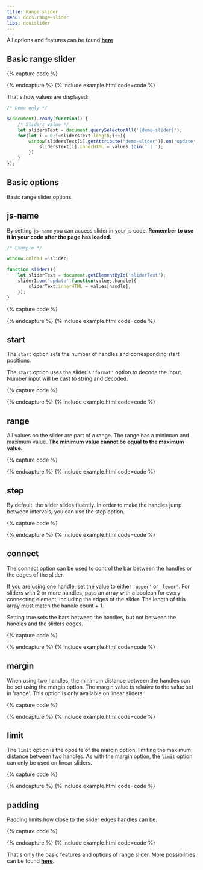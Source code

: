 ```yaml
---
title: Range slider
menu: docs.range-slider
libs: nouislider
---
```


All options and features can be found [**here**](https://refreshless.com/nouislider/).


## Basic range slider

{% capture code %}
<div data-slider='{"js-name": "slider0","start": 50,"range": {"min": 0,"max": 100}}'></div>
    <p demo-slider="slider0"></p>
{% endcapture %}
{% include example.html code=code %}

That's how values are displayed:

```js
/* Demo only */

$(document).ready(function() {
    /* Sliders value */
    let slidersText = document.querySelectorAll('[demo-slider]');
    for(let i = 0;i<slidersText.length;i++){
        window[slidersText[i].getAttribute("demo-slider")].on('update',function(values){
            slidersText[i].innerHTML = values.join(' | ');
        })
    }
});
```


## Basic options

Basic range slider options.


## js-name

By setting `js-name` you can access slider in your js code. **Remember to use it in your code after the page has loaded.**
```js
/* Example */

window.onload = slider;

function slider(){
    let sliderText = document.getElementById('sliderText');
    slider1.on('update',function(values,handle){
        sliderText.innerHTML = values[handle];
    });
}
```

{% capture code %}
<div data-slider='{"js-name": "slider1","start": 50,"range": {"min": 0,"max": 100}}'></div>
    <p id="sliderText" demo-slider="slider1"></p>
{% endcapture %}
{% include example.html code=code %}


## start

The `start` option sets the number of handles and corresponding start positions.

The `start` option uses the slider's `'format'` option to decode the input. Number input will be cast to string and decoded.

{% capture code %}
<div data-slider='{"js-name": "slider2","start": 30,"range": {"min": 0,"max": 100}}'></div>
    <p demo-slider="slider2"></p>
    <div data-slider='{"js-name": "slider3","start": [40,65],"range": {"min": 0,"max": 100}}'></div>
    <p demo-slider="slider3"></p>
    <div data-slider='{"js-name": "slider4","start": [25,50,75],"range": {"min": 0,"max": 100}}'></div>
    <p demo-slider="slider4"></p>
{% endcapture %}
{% include example.html code=code %}


## range

All values on the slider are part of a range. The range has a minimum and maximum value. **The minimum value cannot be equal to the maximum value.**

{% capture code %}
<div data-slider='{"js-name": "slider5","start": 500,"range": {"min": -2000,"max": 10000}}'></div>
    <p demo-slider="slider5"></p>
    <div data-slider='{"js-name": "slider6","start": [-250,800],"range": {"min": -500,"max": 1000}}'></div>
    <p demo-slider="slider6"></p>
    <div data-slider='{"js-name": "slider7","start": [0.1,0.4,0.9],"range": {"min": 0.1,"max": 1}}'></div>
    <p demo-slider="slider7"></p>
{% endcapture %}
{% include example.html code=code %}


## step

By default, the slider slides fluently. In order to make the handles jump between intervals, you can use the step option.

{% capture code %}
<div data-slider='{"js-name": "slider8","start": 5000,"range": {"min": 1000,"max": 10000},"step": 1000}'></div>
    <p demo-slider="slider8"></p>
    <div data-slider='{"js-name": "slider9","start": 500,"range": {"min": 100,"max": 1000},"step": 125}'></div>
    <p demo-slider="slider9"></p>
    <div data-slider='{"js-name": "slider10","start": 50,"range": {"min": 10,"max": 100},"step": 5}'></div>
    <p demo-slider="slider10"></p>
{% endcapture %}
{% include example.html code=code %}


## connect

The connect option can be used to control the bar between the handles or the edges of the slider.

If you are using one handle, set the value to either `'upper'` or `'lower'`.
For sliders with 2 or more handles, pass an array with a boolean for every connecting element, including the edges of the slider. The length of this array must match the handle count + 1.

Setting true sets the bars between the handles, but not between the handles and the sliders edges.

{% capture code %}
<div data-slider='{"js-name": "slider11","start": 8000,"connect": "lower","range": {"min": [2000],"max": [20000]}}'></div>
    <p demo-slider="slider11"></p>
    <div data-slider='{"js-name": "slider12","start": 8000,"connect": "upper","range": {"min": [2000],"max": [20000]}}'></div>
    <p demo-slider="slider12"></p>
    <div data-slider='{"js-name": "slider13","start": [4000, 8000, 12000, 16000],"connect": [false, true, true, false, true],"range": {"min": [2000],"max": [20000]}}'></div>
    <p demo-slider="slider13"></p>
{% endcapture %}
{% include example.html code=code %}


## margin

When using two handles, the minimum distance between the handles can be set using the margin option. The margin value is relative to the value set in 'range'. This option is only available on linear sliders.

{% capture code %}
<div data-slider='{"js-name": "slider14","start": [20,80],"range": {"min": 0,"max": 100},"margin":30}'></div>
    <p demo-slider="slider14"></p>
    <div data-slider='{"js-name": "slider15","start": [20,80],"range": {"min": 0,"max": 100},"margin":50}'></div>
    <p demo-slider="slider15"></p>
{% endcapture %}
{% include example.html code=code %}


## limit

The `limit` option is the oposite of the margin option, limiting the maximum distance between two handles. As with the margin option, the `limit` option can only be used on linear sliders.

{% capture code %}
<div data-slider='{"js-name": "slider16","start": [10,120],"connect":true,"range": {"min": 0,"max": 100},"limit":40,"behaviour":"drag"}'></div>
    <p demo-slider="slider16"></p>
{% endcapture %}
{% include example.html code=code %}


## padding

Padding limits how close to the slider edges handles can be.

{% capture code %}
<div data-slider='{"js-name": "slider17","start": [20,80],"range": {"min": 0,"max": 100},"padding":[10,15]}'></div>
    <p demo-slider="slider17"></p>
{% endcapture %}
{% include example.html code=code %}

That's only the basic features and options of range slider. More possibilities can be found [**here**](https://refreshless.com/nouislider/).